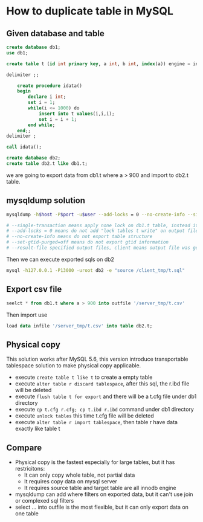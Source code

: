 # How to duplicate table in MySQL

## Given database and table

```sql
create database db1;
use db1;

create table t (id int primary key, a int, b int, index(a)) engine = innodb;

delimiter ;;

    create procedure idata()
    begin
        declare i int;
        set i = 1;
        while(i <= 1000) do
            insert into t values(i,i,i);
            set i = i + 1;
        end while;
    end;;
delimiter ;

call idata();

create database db2;
create table db2.t like db1.t;
```

we are going to export data from db1.t where a  > 900 and import to db2.t table.

## mysqldump solution

```bash
mysqldump -h$host -P$port -u$user --add-locks = 0 --no-create-info --single-transaction --set-gtid-purged=OFF db1 t --where="a>900" --result-file=/client/t.sql

# --single-transaction means apply none lock on db1.t table, instead it uses "start transaction with consistent snapshot"
# --add-locks = 0 means do not add "lock tables t write" on output file
# --no-create-info means do not export table structure
# --set-gtid-purged=off means do not export gtid information
# --result-file specified output files, client means output file was generated on client machine
```

Then we can execute exported sqls on db2

```bash
mysql -h127.0.0.1 -P13000 -uroot db2 -e "source /client_tmp/t.sql"
```

## Export csv file

```sql
seelct * from db1.t where a > 900 into outfile '/server_tmp/t.csv'
```

Then import use

```sql
load data infile '/server_tmp/t.csv' into table db2.t;
```

## Physical copy

This solution works after MySQL 5.6, this version introduce transportable tablespace solution to make physical copy applicable.

- execute `create table t like t` to create a empty table
- execute `alter table r discard tablespace`, after this sql, the r.ibd file will be deleted
- execute `flush table t for export` and there will be a t.cfg file under db1 directory
- execute `cp t.cfg r.cfg; cp t.ibd r.ibd` command under db1 directory
- execute `unlock tables` this time t.cfg file will be deleted
- execute `alter table r import tablespace`, then table r have data exactly like table t


## Compare

- Physical copy is the fastest especially for large tables, but it has restricitons:
    - It can only copy whole table, not partial data
    - It requires copy data on mysql server
    - It requires source table and target table are all innodb engine
- mysqldump can add where filters on exported data, but it can't use join or complexed sql filters
- select ... into outfile is the most flexible, but it can only export data on one table
